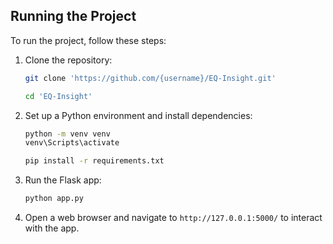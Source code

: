 ## Running the Project

To run the project, follow these steps:

1. Clone the repository:

    ```bash
    git clone 'https://github.com/{username}/EQ-Insight.git'
    ```

    ```bash
    cd 'EQ-Insight'
    ```

2. Set up a Python environment and install dependencies:

    ```bash
    python -m venv venv
    venv\Scripts\activate
    ```

    ```bash
    pip install -r requirements.txt
    ```

3. Run the Flask app:

    ```bash
    python app.py
    ```

3. Open a web browser and navigate to `http://127.0.0.1:5000/` to interact with the app.
